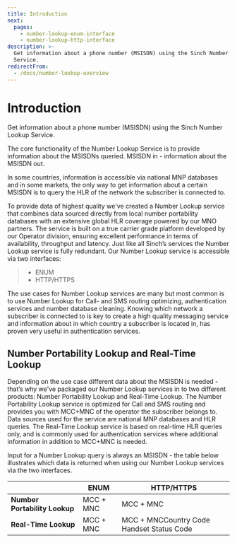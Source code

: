 ```yaml
---
title: Introduction
next:
  pages:
    - number-lookup-enum-interface
    - number-lookup-http-interface
description: >-
  Get information about a phone number (MSISDN) using the Sinch Number Lookup
  Service.
redirectFrom:
  - /docs/number-lookup-overview
---
```


# Introduction

Get information about a phone number (MSISDN) using the Sinch Number Lookup Service.

The core functionality of the Number Lookup Service is to provide information about the MSISDNs queried. MSISDN in - information about the MSISDN out.

In some countries, information is accessible via national MNP databases and in some markets, the only way to get information about a certain MSISDN is to query the HLR of the network the subscriber is connected to.

To provide data of highest quality we've created a Number Lookup service that combines data sourced directly from local number portability databases with an extensive global HLR coverage powered by our MNO partners. The service is built on a true carrier grade platform developed by our Operator division, ensuring excellent performance in terms of availability, throughput and latency. Just like all Sinch’s services the Number Lookup service is fully redundant. Our Number Lookup service is accessible via two interfaces:

> - ENUM
> - HTTP/HTTPS

The use cases for Number Lookup services are many but most common is to use Number Lookup for Call- and SMS routing optimizing, authentication services and number database cleaning. Knowing which network a subscriber is connected to is key to create a high quality messaging service and information about in which country a subscriber is located in, has proven very useful in authentication services.

## Number Portability Lookup and Real-Time Lookup

Depending on the use case different data about the MSISDN is needed - that’s why we've packaged our Number Lookup services in to two different products: Number Portability Lookup and Real-Time Lookup. The Number Portability Lookup service is optimized for Call and SMS routing and provides you with MCC+MNC of the operator the subscriber belongs to. Data sources used for the service are national MNP databases and HLR queries. The Real-Time Lookup service is based on real-time HLR queries only, and is commonly used for authentication services where additional information in addition to MCC+MNC is needed.

Input for a Number Lookup query is always an MSISDN - the table below illustrates which data is returned when using our Number Lookup services via the two interfaces.

<div class="magic-block-html">
    <div class="marked-table">
        <table>
        <thead>
          <tr>
          <th></th>
            <th>ENUM</th>
            <th>HTTP/HTTPS</th>
          </tr>
        </thead>
            <tbody>
            <tr class="even">
                <td><strong>Number Portability Lookup</strong></td>
                <td>MCC + MNC</td>
                <td>MCC + MNC</td>
            </tr>
            <tr class="odd">
                <td><strong>Real-Time Lookup</strong></td>
                <td>MCC + MNC</td>
                <td>MCC + MNCCountry Code
                Handset Status Code</td>
            </tr>
            </tbody>
        </table>
    </div>
</div>
